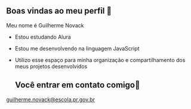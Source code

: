 ## Boas vindas ao meu perfil 🐤

Meu nome é Guilherme Novack

- Estou estudando Alura
- Estou me desenvolvendo na linguagem JavaScript
- Utilizo esse espaço para minha organização e compartilhamento dos meus projetos desenvolvidos

  ## Você entrar em contato comigo📧

guilherme.novack@escola.pr.gov.br
